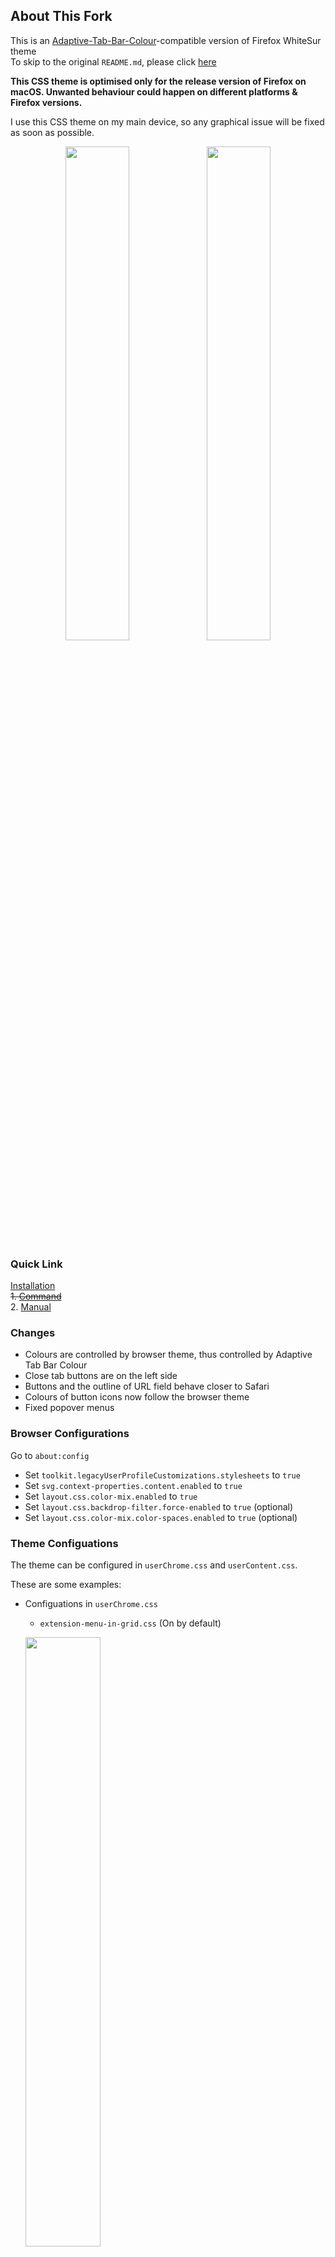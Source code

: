 ## About This Fork

This is an [Adaptive-Tab-Bar-Colour](https://github.com/easonwong-de/Adaptive-Tab-Bar-Colour)-compatible version of Firefox WhiteSur theme  
To skip to the original `README.md`, please click [here](#firefox-whitesur-theme)

**This CSS theme is optimised only for the release version of Firefox on macOS. Unwanted behaviour could happen on different platforms & Firefox versions.**

I use this CSS theme on my main device, so any graphical issue will be fixed as soon as possible.

<p align="center"><img width="45%" src="https://raw.githubusercontent.com/easonwong-de/WhiteSurFirefoxThemeMacOS/master/githubpreview/White_Sur_%26_ATBC_3.png"><img width="45%" src="https://raw.githubusercontent.com/easonwong-de/WhiteSurFirefoxThemeMacOS/master/githubpreview/White_Sur_%26_ATBC_2.png"></p>

### Quick Link

[Installation](#installation-macos)  
~~1. [Command](#installation-flags)~~  
2. [Manual](#manual-installation-macos--windows)

### Changes

-   Colours are controlled by browser theme, thus controlled by Adaptive Tab Bar Colour
-   Close tab buttons are on the left side
-   Buttons and the outline of URL field behave closer to Safari
-   Colours of button icons now follow the browser theme
-   Fixed popover menus

### Browser Configurations

Go to `about:config`

-   Set `toolkit.legacyUserProfileCustomizations.stylesheets` to `true`
-   Set `svg.context-properties.content.enabled` to `true`
-   Set `layout.css.color-mix.enabled` to `true`
-   Set `layout.css.backdrop-filter.force-enabled` to `true` (optional)
-   Set `layout.css.color-mix.color-spaces.enabled` to `true` (optional)

### Theme Configuations

The theme can be configured in `userChrome.css` and `userContent.css`.

These are some examples:

-   Configuations in `userChrome.css`

    -   `extension-menu-in-grid.css` (On by default) <br>

    <img width="50%" src="https://raw.githubusercontent.com/easonwong-de/WhiteSurFirefoxThemeMacOS/master/githubpreview/extension-menu-in-grid.png"><br>

    -   `hide-single-tab.css` (Remove buttons from the tab bar to take effect) <br>

    <img width="50%" src="https://raw.githubusercontent.com/easonwong-de/WhiteSurFirefoxThemeMacOS/master/githubpreview/hide-single-tab.png"><br>

    -   `mini-tabbar.css` <br>

    <img width="50%" src="https://raw.githubusercontent.com/easonwong-de/WhiteSurFirefoxThemeMacOS/master/githubpreview/mini-tabbar.png"><br>

    -   ~~`tab-preview-on-hover.css` (Requires [Tab Preview On Hover](https://github.com/easonwong-de/Tab-Preview-On-Hover)) <br>~~

    <img width="50%" src="https://raw.githubusercontent.com/easonwong-de/WhiteSurFirefoxThemeMacOS/master/githubpreview/tab-preview-on-hover.png"><br>

-   Configuations in `userChrome.css`
    -   `apple-style-homepage.css`
    -   `apple-style-twp-popup.css`

The whole configuation list can be found under `chrome -> WhiteSur -> customs`.

<br>

Additional `README.md` ends here.

<br><br>

## Firefox WhiteSur theme

<p align="center">
<img width="120" src="https://github.com/AdamXweb/WhiteSurFirefoxThemeMacOS/raw/master/githubpreview/safarifirefox.png?raw=true">
	<br>
A <code>MacOS</code> & <code>Windows</code> Firefox theme to look more like Big Sur Safari. (For Firefox 70+)</p>

![Preview](githubpreview/whitesur.gif?raw=true)

## Description

Aim is to make Firefox look more like MacOS Big Sur Safari.\
This is a CSS theme adapted to work on MacOS from the Linux GTK theme.\
Based on https://github.com/vinceliuice/WhiteSur-gtk-theme/tree/master/src/other/firefox \
(This is a quick modification, and is not written from scratch.)

## Installation (MacOS)

Download the [latest release](https://github.com/AdamXweb/WhiteSurFirefoxThemeMacOS/releases/), or clone the repo above.\
A script has been added to streamline the installation process.\
Open terminal in the directory of the repo, and run `bash install.sh`\
Follow the prompts

### Installation flags

The script supports the following flags

-   `-c` To enable close button on the left hand side
-   `-f` To specify the default firefox folder (it will try to find the profile folder to place the theme within)
-   `-l` Default location of most Linux installations
-   `-u` Remove the animation on URL bar to be clickable throughout
-   `-n` Removes the identity colour from tabs
-   `-r` Remove the theme

e.g. To install with script, with close button left hand side: `bash install.sh -c`

### Manual installation (MacOS & Windows)

Copy `chrome` and `configuration` folers into your Firefox Profile Directory

To find your Firefox Profile Directory you can:

1. Go to `about:support` in Firefox.
2. Application Basics > Profile Directory > Open Directory.
3. Copy folders mentioned above into the profile folder. (usually has `-release` at the end).
4. If you are using Firefox 69+:
    1. Go to `about:config` in Firefox.
    2. Search for `toolkit.legacyUserProfileCustomizations.stylesheets` and set it to `true`.
5. Restart Firefox.
6. Done!

#### Manual theme overrides:

To manually add a custom override, copy the `*.css` from the `custom` folder of whichever option you are after. Place it in the `chrome/WhiteSur/parts` foder within the profile directory you opened above.\
Next, import the `.css` file you just specified. To do this, open `chrome/WhiteSur/theme.css` in the same directory above and add the line\
`@import "parts/NAMEOFOPTION.css";` above the line that says `@namespace xul...`\
That's it, the theme should load your overriden settings

#### Swap navbar close buttons on Windows:

`windows-swapclose.css` contains the styles required to swap the close buttons, as well as to re-order the close button from MacOS styling to Windows.
Follow the directions above for the manual theme override to activate.

### Manual colour override:

The theme obeys your system UI colour preferences. If you want to override it e.g. always have the dark theme, then you'll have to do the following.\
The solution if you don't want to change your System UI colour is to do add the following to your `about:config`\
Add: `ui.systemUsesDarkTheme` with the number value with 1 for dark, and 0 for light.\
![Screen Shot 2021-05-04 at 7 10 19 pm](https://user-images.githubusercontent.com/6800453/116982626-60317980-ad0c-11eb-96aa-0879b05c98fc.png)

Please note, you won't be able to change the System UI colour if you are using `privacy.resistFingerprinting`. This apparently is for both web pages and the System UI.

## Known bugs

If it is a fresh install of Firefox, the script for MacOS should enable the settings automatically, however users who have toggled settings may need to do the `about:config` in step 4 above.\
If for any reason the WhiteSur theme doesn't activate after using the script, follow steps 4.1 and 4.2 to toggle the stylesheets from within the Firefox settings.

The tab background colour can be overwritten by themes installed through firefox extentions.
e.g. if you are using a dark theme in light mode, tab backgrounds that are inactive are affected.
Fix: Change the installed theme to appropriate colour scheme to avoid issues.

If you're looking to change the directory to run the script, you can always type `bash` then drag the file into terminal. You can also type `cd` and then drag the folder and press enter to navigate to the directory.\
Alternatively, if you're running Catalina, the default teminal is zsh, meaning you can change folders by typing the name to enter the folder e.g. `WhiteSurFirefoxThemeMacOS`

Q: "Why bother doing this, and not just use safari?" \
A: I've used safari for quite a few years, and was rather disappointed with the change in extensions, particularly with content blocking. This prompted me to use uBlock origin on Firefox, and to customise it to have the best aesthetics, and simplest transition.

### New bugs

If you've found a new bug, please report it as a new issue with the templates provided.

Thanks!

## Screenshot

### Windows

![Preview](githubpreview/whitesurwindows.gif?raw=true)

### MacOS

![Preview](githubpreview/whitesur.gif?raw=true)
